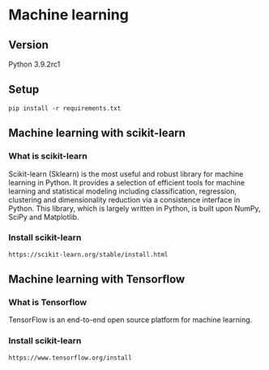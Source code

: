 # Machine learning

## Version

Python 3.9.2rc1

## Setup

    pip install -r requirements.txt

## Machine learning with scikit-learn

### What is scikit-learn
Scikit-learn (Sklearn) is the most useful and robust library for machine learning in Python. 
It provides a selection of efficient tools for machine learning and statistical modeling including 
classification, regression, clustering and dimensionality reduction via a consistence interface in Python. 
This library, which is largely written in Python, is built upon NumPy, SciPy and Matplotlib.

### Install scikit-learn
    https://scikit-learn.org/stable/install.html

## Machine learning with Tensorflow

### What is Tensorflow   
TensorFlow is an end-to-end open source platform for machine learning.


### Install scikit-learn
    https://www.tensorflow.org/install
